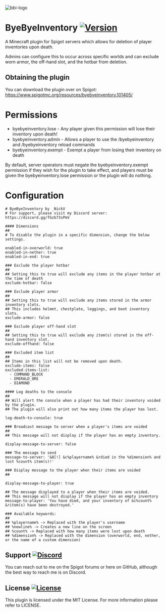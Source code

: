 ![bbi-logo](https://user-images.githubusercontent.com/60233722/216146450-e6fcef4d-6609-4922-bb9c-33bd23f551bf.svg)

# ByeByeInventory [![Version](https://img.shields.io/badge/version-1.0.1-blue)](https://www.spigotmc.org/resources/picturelogin-continued.101216/)
A Minecraft plugin for Spigot servers which allows for deletion of player inventories upon death.

Admins can configure this to occur across specific worlds and can exclude worn armor, the off-hand slot, and the hotbar from deletion.

Obtaining the plugin
---
You can download the plugin over on Spigot: https://www.spigotmc.org/resources/byebyeinventory.101405/

# Permissions

- byebyeinventory.lose - Any player given this permission will lose their inventory upon death!
- byebyeinventory.admin - Allows a player to use the /byebyeinventory and /byebyeinventory reload commands
- byebyeinventory.exempt - Exempt a player from losing their inventory on death

By default, server operators must negate the byebyeinventory.exempt permission if they wish for the plugin to take effect, and players must be given the byebyeinventory.lose permission or the plugin will do nothing.

# Configuration

```
# ByeByeInventory by _NickV
# For support, please visit my Discord server: https://discord.gg/fGzb73sPmV

#### Dimensions
##
# To disable the plugin in a specific dimension, change the below settings.

enabled-in-overworld: true
enabled-in-nether: true
enabled-in-end: true

### Exclude the player hotbar
##
## Setting this to true will exclude any items in the player hotbar at the time of death
exclude-hotbar: false

### Exclude player armor
##
## Setting this to true will exclude any items stored in the armor inventory slots.
## This includes helmet, chestplate, leggings, and boot inventory slots.
exclude-armor: false

### Exclude player off-hand slot
##
## Setting this to true will exclude any item(s) stored in the off-hand inventory slot.
exclude-offhand: false

### Excluded item list
##
## Items in this list will not be removed upon death.
exclude-items: false
excluded-items-list:
  - COMMAND_BLOCK
  - EMERALD_ORE
  - DIAMOND

#### Log deaths to the console
##
## Will alert the console when a player has had their inventory voided by the plugin.
## The plugin will also print out how many items the player has lost.

log-death-to-console: true

### Broadcast message to server when a player's items are voided
##
## This message will not display if the player has an empty inventory.

display-message-to-server: false

### The message to send
message-to-server: '&8[!] &c%playername% &rdied in the %dimension% and lost %count% item(s)!'

### Display message to the player when their items are voided
##

display-message-to-player: true

## The message displayed to a player when their items are voided.
## This message will not display if the player has an empty inventory
message-to-player: 'You have died, and your inventory of &c%count% &ritem(s) have been destroyed.'

### Available keywords:
##
## %playername% -> Replaced with the player's username
## %newline% -> Creates a new line on the screen
## %count% -> Replaced with how many items were lost upon death
## %dimension% -> Replaced with the dimension (overworld, end, nether, or the name of a custom dimension)
```

Support [![Discord](https://img.shields.io/badge/discord-Nick's%20Place-orange)](https://discord.gg/fGzb73sPmV)
---
You can reach out to me on the Spigot forums or here on GitHub, although the best way to reach me is on Discord.

License [![License](https://img.shields.io/github/license/Nicholas-Vo/PictureLogin-Continued)](https://github.com/Nicholas-Vo/ByeByeInventory/blob/master/LICENSE)
---
This plugin is licensed under the MIT License. For more information please refer to LICENSE.
